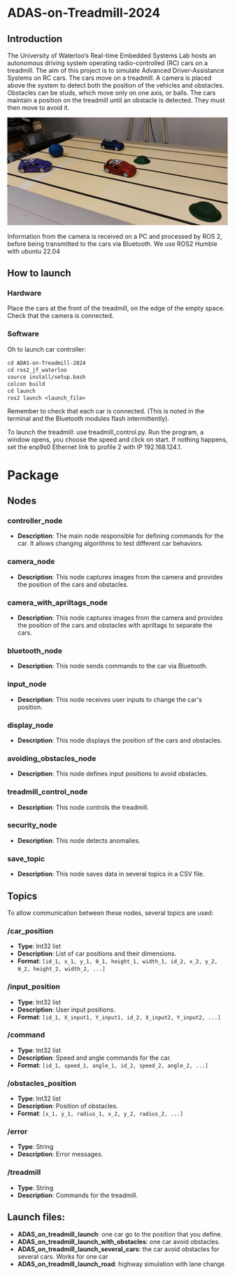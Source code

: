 # ADAS-on-Treadmill-2024

## Introduction
The University of Waterloo’s Real-time Embedded Systems Lab hosts an autonomous driving system operating radio-controlled (RC) cars on a treadmill. The aim of this project is to simulate Advanced Driver-Assistance Systems on RC cars. The cars move on a treadmill. A camera is placed above the system to detect both the position of the vehicles and obstacles. Obstacles can be studs, which move only on one axis, or balls. The cars maintain a position on the treadmill until an obstacle is detected. They must then move to avoid it. 

![alt text](https://github.com/autobotsUW/ADAS-on-Treadmill-2024/blob/main/Picture/ADAS3.png)

Information from the camera is received on a PC and processed by ROS 2, before being transmitted to the cars via Bluetooth.
We use ROS2 Humble with ubuntu 22.04

## How to launch
### Hardware

Place the cars at the front of the treadmill, on the edge of the empty space.
Check that the camera is connected.

### Software

Oh to launch car controller:
```
cd ADAS-on-Treadmill-2024
cd ros2_jf_waterloo
source install/setup.bash
colcon build
cd launch
ros2 launch <launch_file>
```
Remember to check that each car is connected. (This is noted in the terminal and the Bluetooth modules flash intermittently). 

To launch the treadmill: use treadmill_control.py.
Run the program, a window opens, you choose the speed and click on start.
If nothing happens, set the enp9s0 Ethernet link to profile 2 with IP 192.168.124.1. 

# Package

## Nodes

### controller_node
- **Description**: The main node responsible for defining commands for the car. It allows changing algorithms to test different car behaviors.

### camera_node
- **Description**: This node captures images from the camera and provides the position of the cars and obstacles.

### camera_with_apriltags_node
- **Description**: This node captures images from the camera and provides the position of the cars and obstacles with apriltags to separate the cars.

### bluetooth_node
- **Description**: This node sends commands to the car via Bluetooth.

### input_node
- **Description**: This node receives user inputs to change the car's position.

### display_node
- **Description**: This node displays the position of the cars and obstacles.

### avoiding_obstacles_node
- **Description**: This node defines input positions to avoid obstacles.

### treadmill_control_node
- **Description**: This node controls the treadmill.

### security_node
- **Description**: This node detects anomalies.

### save_topic
- **Description**: This node saves data in several topics in a CSV file.

## Topics

To allow communication between these nodes, several topics are used:

### /car_position
- **Type**: Int32 list
- **Description**: List of car positions and their dimensions.
- **Format**: `[id_1, x_1, y_1, θ_1, height_1, width_1, id_2, x_2, y_2, θ_2, height_2, width_2, ...]`

### /input_position
- **Type**: Int32 list
- **Description**: User input positions.
- **Format**: `[id_1, X_input1, Y_input1, id_2, X_input2, Y_input2, ...]`

### /command
- **Type**: Int32 list
- **Description**: Speed and angle commands for the car.
- **Format**: `[id_1, speed_1, angle_1, id_2, speed_2, angle_2, ...]`

### /obstacles_position
- **Type**: Int32 list
- **Description**: Position of obstacles.
- **Format**: `[x_1, y_1, radius_1, x_2, y_2, radius_2, ...]`

### /error
- **Type**: String
- **Description**: Error messages.

### /treadmill
- **Type**: String
- **Description**: Commands for the treadmill.


## Launch files:
- **ADAS_on_treadmill_launch**: one car go to the position that you define.
- **ADAS_on_treadmill_launch_with_obstacles**: one car avoid obstacles.
- **ADAS_on_treadmill_launch_several_cars**: the car avoid obstacles for several cars. Works for one car
- **ADAS_on_treadmill_launch_road**: highway simulation with lane change

